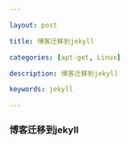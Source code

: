 ```yaml
---

layout: post

title: 博客迁移到jekyll

categories: [apt-get, Linux]

description: 博客迁移到jekyll

keywords: jekyll

---
```


### 博客迁移到jekyll